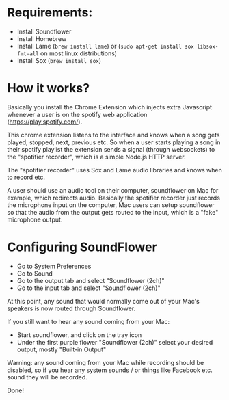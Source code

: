 # Requirements:

- Install Soundflower
- Install Homebrew 
- Install Lame (`brew install lame`) or (`sudo apt-get install sox libsox-fmt-all` on most linux distributions)
- Install Sox (`brew install sox`)

# How it works?
Basically you install the Chrome Extension which injects extra Javascript whenever a user is on the spotify web application (https://play.spotify.com/).

This chrome extension listens to the interface and knows when a song gets played, stopped, next, previous etc. So when a user starts playing a song in their spotify playlist the extension sends a signal (through websockets) to the "spotifier recorder", which is a simple Node.js HTTP server.

The "spotifier recorder" uses Sox and Lame audio libraries and knows when to record etc.

A user should use an audio tool on their computer, soundflower on Mac for example, which redirects audio. Basically the spotifier recorder just records the microphone input on the computer, Mac users can setup soundflower so that the audio from the output gets routed to the input, which is a "fake" microphone output.

# Configuring SoundFlower

- Go to System Preferences
- Go to Sound
- Go to the output tab and select "Soundflower (2ch)"
- Go to the input tab and select "Soundflower (2ch)"

At this point, any sound that would normally come out of your Mac's speakers is now routed through Soundflower.

If you still want to hear any sound coming from your Mac:

- Start soundflower, and click on the tray icon
- Under the first purple flower "Soundflower (2ch)" select your desired output, mostly "Built-in Output"

Warning: any sound coming from your Mac while recording should be disabled, so if you hear any system sounds / or things like Facebook etc. sound they will be recorded.

Done!